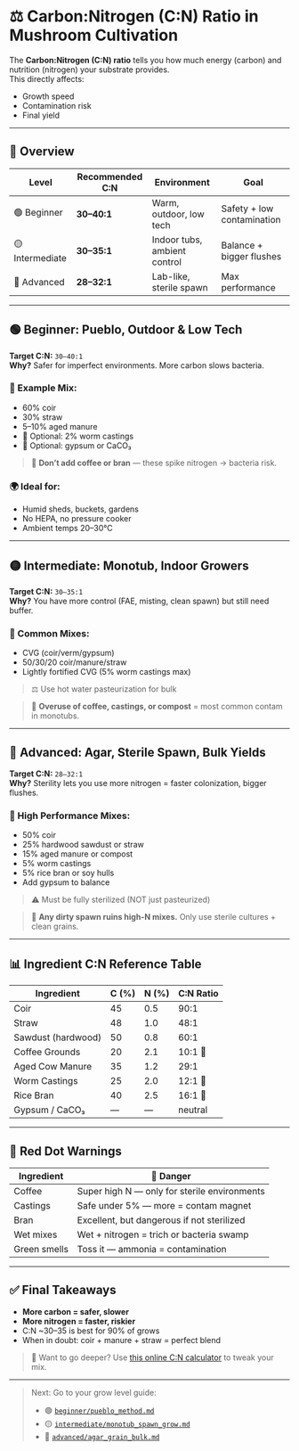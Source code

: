 # ⚖️ Carbon:Nitrogen (C:N) Ratio in Mushroom Cultivation

The **Carbon:Nitrogen (C:N) ratio** tells you how much energy (carbon) and nutrition (nitrogen) your substrate provides.  
This directly affects:
- Growth speed
- Contamination risk
- Final yield

---

## 🎯 Overview

| Level        | Recommended C:N | Environment | Goal                        |
|--------------|------------------|-------------|-----------------------------|
| 🟢 Beginner   | **30–40:1**       | Warm, outdoor, low tech | Safety + low contamination |
| 🟡 Intermediate | **30–35:1**       | Indoor tubs, ambient control | Balance + bigger flushes   |
| 🔴 Advanced   | **28–32:1**       | Lab-like, sterile spawn | Max performance            |

---

## 🟢 Beginner: Pueblo, Outdoor & Low Tech

**Target C:N:** `30–40:1`  
**Why?** Safer for imperfect environments. More carbon slows bacteria.

### 🧪 Example Mix:
- 60% coir  
- 30% straw  
- 5–10% aged manure  
- 🔸 Optional: 2% worm castings  
- 🔸 Optional: gypsum or CaCO₃

> 🔴 **Don’t add coffee or bran** — these spike nitrogen → bacteria risk.

### 🌍 Ideal for:
- Humid sheds, buckets, gardens  
- No HEPA, no pressure cooker  
- Ambient temps 20–30°C

---

## 🟡 Intermediate: Monotub, Indoor Growers

**Target C:N:** `30–35:1`  
**Why?** You have more control (FAE, misting, clean spawn) but still need buffer.

### 🧪 Common Mixes:
- CVG (coir/verm/gypsum)
- 50/30/20 coir/manure/straw
- Lightly fortified CVG (5% worm castings max)

> ⚖️ Use hot water pasteurization for bulk

> 🔴 **Overuse of coffee, castings, or compost** = most common contam in monotubs.

---

## 🔴 Advanced: Agar, Sterile Spawn, Bulk Yields

**Target C:N:** `28–32:1`  
**Why?** Sterility lets you use more nitrogen = faster colonization, bigger flushes.

### 🧪 High Performance Mixes:
- 50% coir  
- 25% hardwood sawdust or straw  
- 15% aged manure or compost  
- 5% worm castings  
- 5% rice bran or soy hulls  
- Add gypsum to balance

> ⚠️ Must be fully sterilized (NOT just pasteurized)

> 🔴 **Any dirty spawn ruins high-N mixes.** Only use sterile cultures + clean grains.

---

## 📊 Ingredient C:N Reference Table

| Ingredient         | C (%) | N (%) | C:N Ratio |
|--------------------|--------|--------|------------|
| Coir               | 45     | 0.5    | 90:1       |
| Straw              | 48     | 1.0    | 48:1       |
| Sawdust (hardwood) | 50     | 0.8    | 60:1       |
| Coffee Grounds     | 20     | 2.1    | 10:1 🔴     |
| Aged Cow Manure    | 35     | 1.2    | 29:1       |
| Worm Castings      | 25     | 2.0    | 12:1 🔴     |
| Rice Bran          | 40     | 2.5    | 16:1 🔴     |
| Gypsum / CaCO₃     | —      | —      | neutral    |

---

## 🚨 Red Dot Warnings

| Ingredient | 🔴 Danger |
|------------|----------|
| Coffee     | Super high N — only for sterile environments |
| Castings   | Safe under 5% — more = contam magnet |
| Bran       | Excellent, but dangerous if not sterilized |
| Wet mixes  | Wet + nitrogen = trich or bacteria swamp |
| Green smells | Toss it — ammonia = contamination |

---

## ✅ Final Takeaways

- **More carbon = safer, slower**  
- **More nitrogen = faster, riskier**  
- C:N ~30–35 is best for 90% of grows  
- When in doubt: coir + manure + straw = perfect blend

> 🔎 Want to go deeper? Use [this online C:N calculator](https://www.planetnatural.com/composting-101/c-n-ratio/) to tweak your mix.

---

> Next: Go to your grow level guide:
> - 🟢 [`beginner/pueblo_method.md`](../beginner/pueblo_method.md)  
> - 🟡 [`intermediate/monotub_spawn_grow.md`](../intermediate/monotub_spawn_grow.md)  
> - 🔴 [`advanced/agar_grain_bulk.md`](../advanced/agar_grain_bulk.md)
